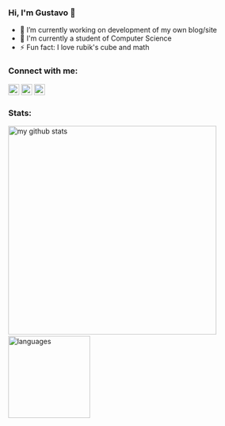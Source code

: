 ### Hi, I'm Gustavo 👋

- 🔭 I’m currently working on development of my own blog/site
- 🌱 I'm currently a student of Computer Science
- ⚡ Fun fact: I love rubik's cube and math

### Connect with me:

[<img aling="left" alt="" width="22px" src="https://cdn.jsdelivr.net/npm/simple-icons@v3/icons/blogger.svg" />][blog]
[<img aling="left" alt="" width="22px" src="https://cdn.jsdelivr.net/npm/simple-icons@v3/icons/twitter.svg" />][linkedin]
[<img aling="left" alt="" width="22px" src="https://cdn.jsdelivr.net/npm/simple-icons@v3/icons/linkedin.svg" />][twitter]

### Stats:
<img src="https://github-readme-stats.vercel.app/api?username=GustavoCunhaLacerda&show_icons=true" alt="my github stats" width="420"/>&nbsp;<img src="https://github-readme-stats.vercel.app/api/top-langs/?username=GustavoCunhaLacerda&layout=compact" alt="languages" height="165">


[blog]: https://gustavo-lacerda-blog.netlify.app/
[twitter]: https://twitter.com/gustavoC_L
[linkedin]: https://www.linkedin.com/in/gustavo-cunha-lacerda-6aa8b81b7/
